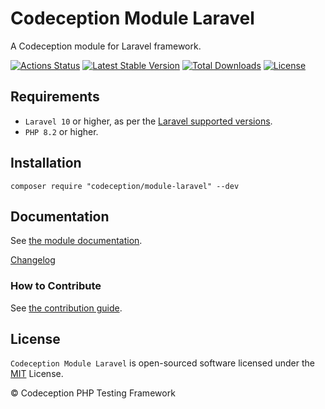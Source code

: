 # Codeception Module Laravel

A Codeception module for Laravel framework.

[![Actions Status](https://github.com/Codeception/module-laravel/workflows/CI/badge.svg)](https://github.com/Codeception/module-laravel/actions)
[![Latest Stable Version](https://poser.pugx.org/codeception/module-laravel/v/stable)](https://github.com/Codeception/module-laravel/releases)
[![Total Downloads](https://poser.pugx.org/codeception/module-laravel/downloads)](https://packagist.org/packages/codeception/module-laravel)
[![License](https://poser.pugx.org/codeception/module-laravel/license)](/LICENSE)

## Requirements

* `Laravel 10` or higher, as per the [Laravel supported versions](https://laravel.com/docs/master/releases#support-policy).
* `PHP 8.2` or higher.

## Installation

```
composer require "codeception/module-laravel" --dev
```

## Documentation

See [the module documentation](https://codeception.com/docs/modules/Laravel).

[Changelog](https://github.com/Codeception/module-laravel/releases)

### How to Contribute

See [the contribution guide](/CONTRIBUTING.md).

## License

`Codeception Module Laravel` is open-sourced software licensed under the [MIT](/LICENSE) License.

© Codeception PHP Testing Framework
